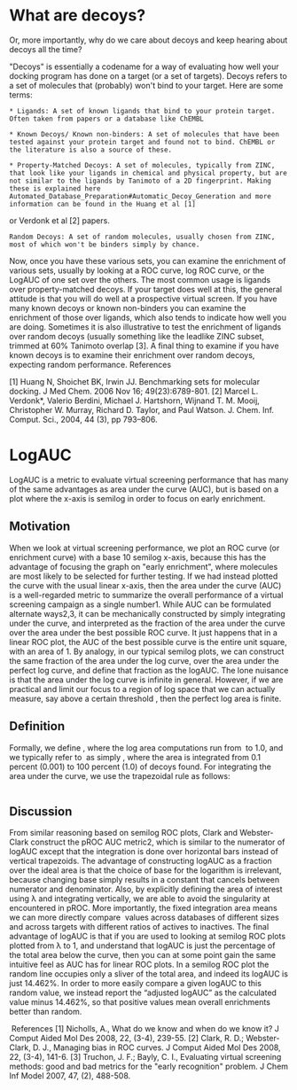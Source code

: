 # What are decoys?
Or, more importantly, why do we care about decoys and keep hearing about decoys all the time?

"Decoys" is essentially a codename for a way of evaluating how well your docking program has done on a target (or a set of targets). Decoys refers to a set of molecules that (probably) won't bind to your target. Here are some terms:

    * Ligands: A set of known ligands that bind to your protein target. Often taken from papers or a database like ChEMBL

    * Known Decoys/ Known non-binders: A set of molecules that have been tested against your protein target and found not to bind. ChEMBL or the literature is also a source of these.

    * Property-Matched Decoys: A set of molecules, typically from ZINC, that look like your ligands in chemical and physical property, but are not similar to the ligands by Tanimoto of a 2D fingerprint. Making these is explained here Automated_Database_Preparation#Automatic_Decoy_Generation and more information can be found in the Huang et al [1]

or Verdonk et al [2] papers.

    Random Decoys: A set of random molecules, usually chosen from ZINC, most of which won't be binders simply by chance.

Now, once you have these various sets, you can examine the enrichment of various sets, usually by looking at a ROC curve, log ROC curve, or the LogAUC of one set over the others. The most common usage is ligands over property-matched decoys. If your target does well at this, the general attitude is that you will do well at a prospective virtual screen. If you have many known decoys or known non-binders you can examine the enrichment of those over ligands, which also tends to indicate how well you are doing. Sometimes it is also illustrative to test the enrichment of ligands over random decoys (usually something like the leadlike ZINC subset, trimmed at 60% Tanimoto overlap [3]. A final thing to examine if you have known decoys is to examine their enrichment over random decoys, expecting random performance.
References

[1] Huang N, Shoichet BK, Irwin JJ. Benchmarking sets for molecular docking. J Med Chem. 2006 Nov 16; 49(23):6789-801.
[2] Marcel L. Verdonk*, Valerio Berdini, Michael J. Hartshorn, Wijnand T. M. Mooij, Christopher W. Murray, Richard D. Taylor, and Paul Watson. J. Chem. Inf. Comput. Sci., 2004, 44 (3), pp 793–806.

# LogAUC
LogAUC is a metric to evaluate virtual screening performance that has many of the same advantages as area under the curve (AUC), but is based on a plot where the x-axis is semilog in order to focus on early enrichment.
## Motivation
When we look at virtual screening performance, we plot an ROC curve (or enrichment curve) with a base 10 semilog x-axis, because this has the advantage of focusing the graph on "early enrichment", where molecules are most likely to be selected for further testing. If we had instead plotted the curve with the usual linear x-axis, then the area under the curve (AUC) is a well-regarded metric to summarize the overall performance of a virtual screening campaign as a single number1. While AUC can be formulated alternate ways2,3, it can be mechanically constructed by simply integrating under the curve, and interpreted as the fraction of the area under the curve over the area under the best possible ROC curve. It just happens that in a linear ROC plot, the AUC of the best possible curve is the entire unit square, with an area of 1. By analogy, in our typical semilog plots, we can construct the same fraction of the area under the log curve, over the area under the perfect log curve, and define that fraction as the logAUC. The lone nuisance is that the area under the log curve is infinite in general. However, if we are practical and limit our focus to a region of log space that we can actually measure, say above a certain threshold <math>\lambda</math>, then the perfect log area is finite.
## Definition
Formally, we define <math>logAUC_\lambda</math>, where the log area computations run from <math>\lambda</math> to 1.0, and we typically refer to <math>logAUC_{0.001}</math> as simply <math>logAUC</math>, where the area is integrated from 0.1 percent (0.001) to 100 percent (1.0) of decoys found. For integrating the area under the curve, we use the trapezoidal rule as follows:

<math>LogAUC_\lambda=\frac{\displaystyle \sum_{i}^{where~x_i\ge\lambda} (\log_{10} x_{i+1} - \log_{10} x_i)(\frac{y_{i+1}+y_i}{2})}{\log_{10}\frac{1}{\lambda}}</math>
## Discussion
From similar reasoning based on semilog ROC plots, Clark and Webster-Clark construct the pROC AUC metric2, which is similar to the numerator of logAUC except that the integration is done over horizontal bars instead of vertical trapezoids. The advantage of constructing logAUC as a fraction over the ideal area is that the choice of base for the logarithm is irrelevant, because changing base simply results in a constant that cancels between numerator and denominator. Also, by explicitly defining the area of interest using λ and integrating vertically, we are able to avoid the singularity at <math>x_i=0</math> encountered in pROC. More importantly, the fixed integration area means we can more directly compare <math>logAUC_\lambda</math> values across databases of different sizes and across targets with different ratios of actives to inactives. The final advantage of logAUC is that if you are used to looking at semilog ROC plots plotted from λ to 1, and understand that logAUC is just the percentage of the total area below the curve, then you can at some point gain the same intuitive feel as AUC has for linear ROC plots. In a semilog ROC plot the random line occupies only a sliver of the total area, and indeed its logAUC is just 14.462%. In order to more easily compare a given logAUC to this random value, we instead report the “adjusted logAUC” as the calculated value minus 14.462%, so that positive values mean overall enrichments better than random.

<math>Adjusted~LogAUC=LogAUC_{0.001}-0.14462</math>
References
[1] Nicholls, A., What do we know and when do we know it? J Comput Aided Mol Des 2008, 22, (3-4), 239-55.
[2] Clark, R. D.; Webster-Clark, D. J., Managing bias in ROC curves. J Comput Aided Mol Des 2008, 22, (3-4), 141-6.
[3] Truchon, J. F.; Bayly, C. I., Evaluating virtual screening methods: good and bad metrics for the "early recognition" problem. J Chem Inf Model 2007, 47, (2), 488-508.

